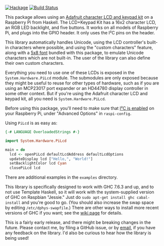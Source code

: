 [![Hackage](https://img.shields.io/hackage/v/pi-lcd.svg)](https://hackage.haskell.org/package/pi-lcd)
[![Build Status](https://travis-ci.org/ppelleti/pi-lcd.svg?branch=master)](https://travis-ci.org/ppelleti/pi-lcd)

This package allows using an
[Adafruit character LCD and keypad kit][1] on a Raspberry Pi from
Haskell.  The LCD+Keypad Kit has a 16x2 character LCD, an RGB LED
backlight, and five buttons.  It works on all models of Raspberry Pi,
and plugs into the GPIO header.  It only uses the I²C pins on the
header.

This library automatically handles Unicode, using the LCD controller's
built-in characters where possible, and using the "custom characters"
feature, along with a [5x8 font][3] bundled with this package, to
emulate Unicode characters which are not built-in.  The user of the
library can also define their own custom characters.

Everything you need to use one of these LCDs is exposed in the
`System.Hardware.PiLcd` module.  The submodules are only exposed
because they might be useful to reuse for other types of hardware,
such as if you are using an MCP23017 port expander or an HD44780
display controller in some other context.  But if you're using the
Adafruit character LCD and keypad kit, all you need is
`System.Hardware.PiLcd`.

Before using this package, you'll need to make sure that
[I²C is enabled][2] on your Raspberry Pi, under "Advanced Options" in
`raspi-config`.

Using `PiLcd` is as easy as:

```haskell
{-# LANGUAGE OverloadedStrings #-}

import System.Hardware.PiLcd

main = do
  lcd <- openPiLcd defaultLcdAddress defaultLcdOptions
  updateDisplay lcd ["Hello,", "World!"]
  setBacklightColor lcd Cyan
  closePiLcd lcd
```

There are additional examples in the `examples` directory.

This library is specifically designed to work with GHC 7.6.3 and up,
and to not use Template Haskell, so it will work with the
system-supplied version of GHC on Raspbian "Jessie."  Just do
`sudo apt-get install ghc cabal-install` and you're good to go.  (You
should also increase the swap space by editing `/etc/dphys-swapfile`.)
There are other ways to install more recent versions of GHC if you
want; see the [wiki page][5] for details.

This is a fairly early release, and there might be breaking changes in
the future.  Please contact me, by filing a GitHub issue, or by
[email][4], if you have any feedback on the library.  I'd also be
curious to hear how the library is being used!

[1]: https://www.adafruit.com/categories/808
[2]: https://learn.adafruit.com/adafruits-raspberry-pi-lesson-4-gpio-setup/configuring-i2c
[3]: https://www.cl.cam.ac.uk/~mgk25/ucs-fonts.html
[4]: http://funwithsoftware.org/contact.html
[5]: https://wiki.haskell.org/Raspberry_Pi
